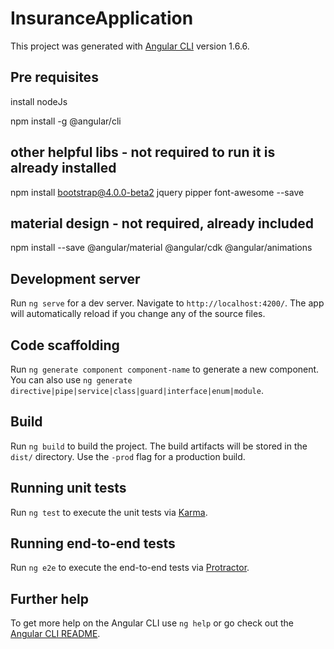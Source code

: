 # InsuranceApplication

This project was generated with [Angular CLI](https://github.com/angular/angular-cli) version 1.6.6.

## Pre requisites 
install nodeJs

npm install -g @angular/cli

## other helpful libs - not required to run it is already installed
npm install bootstrap@4.0.0-beta2 jquery pipper font-awesome --save

## material design - not required, already included
npm install --save @angular/material @angular/cdk @angular/animations



## Development server

Run `ng serve` for a dev server. Navigate to `http://localhost:4200/`. The app will automatically reload if you change any of the source files.

## Code scaffolding

Run `ng generate component component-name` to generate a new component. You can also use `ng generate directive|pipe|service|class|guard|interface|enum|module`.

## Build

Run `ng build` to build the project. The build artifacts will be stored in the `dist/` directory. Use the `-prod` flag for a production build.

## Running unit tests

Run `ng test` to execute the unit tests via [Karma](https://karma-runner.github.io).

## Running end-to-end tests

Run `ng e2e` to execute the end-to-end tests via [Protractor](http://www.protractortest.org/).

## Further help

To get more help on the Angular CLI use `ng help` or go check out the [Angular CLI README](https://github.com/angular/angular-cli/blob/master/README.md).
